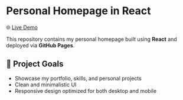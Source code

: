 # Personal Homepage in React

🌐 [Live Demo](https://oleksagrzegorz.github.io/personal-homepage-in-react/)

This repository contains my personal homepage built using **React** and deployed via **GitHub Pages**.

## 🎯 Project Goals

- Showcase my portfolio, skills, and personal projects
- Clean and minimalistic UI
- Responsive design optimized for both desktop and mobile
